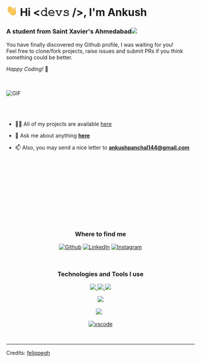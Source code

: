 <!-- <h1 align ="center">Ankush Panchal</h1>
<h2 align ="center" color="yellow">I'm a Competitve Coder and Development Enthusiast!</h2>
<h3 align ="center">TechNologies I know::HTML,CSS,JAVASCRIPT,BOOTSTRAP</h3> -->
<!--
**felippegh/felippegh** is a ✨ _special_ ✨ repository because its `README.md` (this file) appears on your GitHub profile.
-->

<h1><img src="https://raw.githubusercontent.com/ABSphreak/ABSphreak/master/gifs/Hi.gif" width="30px" />
  Hi
  <𝚍𝚎𝚟𝚜 />, I'm Ankush </h1>
<h3>A student from Saint Xavier's Ahmedabad<img
    src="https://icons.iconarchive.com/icons/wikipedia/flags/1024/BR-Brazil-Flag-icon.png" width="25 style="
    vertical-align: bottom" /> </h3>

<div>
  You have finally discovered my Github profile, I was waiting for you! <br>
  Feel free to clone/fork projects, raise issues and submit PRs if you think something could be better. <br>

  <i>Happy Coding!</i> 🚀
  </br>
  </br>
  </br>
</div>

<div>
  <img align="left" alt="GIF" src="https://i.pinimg.com/originals/e4/26/70/e426702edf874b181aced1e2fa5c6cde.gif" />
</div>

<br>
<br>
<br>
<br>

<div>

  - 👨‍💻 All of my projects are available [here](https://github.com/Ankush144?tab=repositories)

  - 💬 Ask me about anything <a href="https://github.com/issues"><b>here</b></a>

  - 📫 Also, you may send a nice letter to **ankushpanchal144@gmail.com**

</div>
<br>
<br>
<br>
<br>
<br>
</br>
</br>
</br>
</br>
</br>
<div>
  <!-- <details>
    <summary align="left">How about some stats?
      <img align="right" src="https://komarev.com/ghpvc/?username=felippegh" alt="felippegh" />
    </summary>
    <p align="center">
      <img alt="GitHub Stats"
        src="https://github-readme-stats.vercel.app/api?username=felippegh&show_icons=true&hide=issues&icon_color=000000&hide_border=true&title_color=5391FE&text_color=555">
      <br>
      <img alt="Top Language"
        src="https://github-readme-stats.vercel.app/api/top-langs/?username=felippegh&hide=html,&hide_border=true&title_color=5391FE&text_color=555"
        </p> <p>
      <i>
        *NOTE: Most used languages does not indicate my skill level or something like that, it's a github metric of
        which languages I have the most code on github.
      </i>
    </p>
  </details> -->
</div>

<div align="center">
  <h3>Where to find me</h3>
  <p>
    <a href="https://github.com/Ankush144" target="_blank"><img alt="Github"
        src="https://img.shields.io/badge/GitHub-%2312100E.svg?&style=for-the-badge&logo=Github&logoColor=white" /></a>
    <a href="https://in.linkedin.com/in/ankush-panchal-62963819b" target="_blank"><img alt="LinkedIn"
        src="https://img.shields.io/badge/linkedin-%230077B5.svg?&style=for-the-badge&logo=linkedin&logoColor=white" /></a>
    <a href="https://www.instagram.com/thisis.ankush/" target="_blank"><img alt="Instagram"
        src="https://img.shields.io/badge/Instagram-E4405F?style=for-the-badge&logo=instagram&logoColor=white" /></a>
  </p>
</div>

<br />

<div align="center">
  <h3>Technologies and Tools I use</h3>

  <!-- <a href="https://laravel.com" target="_blank"> <img src="https://www.vectorlogo.zone/logos/laravel/laravel-icon.svg"
      alt="laravel" width="45" height="45" /> </a> -->
  <!-- <a href="https://www.php.net/" target="_blank"> <img src="https://www.vectorlogo.zone/logos/php/php-icon.svg"
      alt="postman" width="45" height="45" /> </a> -->
  <a href="https://www.w3.org/html/" target="_blank"> <img src="https://img.icons8.com/color/48/000000/html-5.png" />
  </a>
  <a href="https://www.w3schools.com/css/" target="_blank"> <img
      src="https://img.icons8.com/color/48/000000/css3.png" /> </a>
  <a href="https://developer.mozilla.org/en-US/docs/Web/JavaScript" target="_blank"> <img
      src="https://img.icons8.com/color/48/000000/javascript.png" /> </a>
  <!-- <a href="https://postgres.com" target="_blank"> <img
      src="https://www.vectorlogo.zone/logos/postgresql/postgresql-icon.svg" alt="postgres" width="45" height="45" />
  </a> -->
  <!-- <a style="padding-right:8px;" href="https://www.mysql.com/" target="_blank"> <img
      src="https://img.icons8.com/fluent/50/000000/mysql-logo.png" /> </a> -->
  <!-- <a href="https://www.python.org" target="_blank"> <img src="https://img.icons8.com/color/48/000000/python.png" /> </a> -->
  <a href="https://getbootstrap.com" target="_blank"> <img src="https://img.icons8.com/color/48/000000/bootstrap.png" />
  </a>
  <!-- <a href="https://sass-lang.com" target="_blank"> <img
      src="https://raw.githubusercontent.com/devicons/devicon/master/icons/sass/sass-original.svg" alt="sass" width="40"
      height="40" /> </a> -->
  <!-- <a href="https://cloud.google.com/" target="_blank"> <img
      src="https://www.vectorlogo.zone/logos/google_cloud/google_cloud-icon.svg" alt="google cloud" width="40"
      height="40" /> </a> -->
  <a style="padding-right:8px;" href="https://nodejs.org" target="_blank"> <img
      src="https://img.icons8.com/color/48/000000/nodejs.png" /> </a>
  <!-- <a href="https://postman.com" target="_blank"> <img
      src="https://www.vectorlogo.zone/logos/getpostman/getpostman-icon.svg" alt="postman" width="45" height="45" />
  </a> -->
  <a href="https://code.visualstudio.com/" target="_blank"> <img
      src="https://www.vectorlogo.zone/logos/visualstudio_code/visualstudio_code-icon.svg" alt="vscode" width="45"
      height="45" /> </a>
  <!-- <a href="https://www.jetbrains.com/phpstorm/" target="_blank"> <img
      src="https://upload.wikimedia.org/wikipedia/commons/thumb/c/c9/PhpStorm_Icon.svg/512px-PhpStorm_Icon.svg.png"
      alt="phpstorm" width="45" height="45" /> </a> -->

</div>

<br>


-----
Credits: [felippegh](https://github.com/felippegh)
